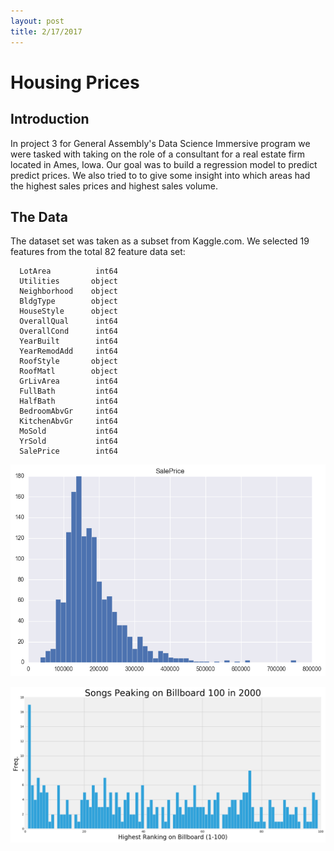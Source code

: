 ```yaml
---
layout: post
title: 2/17/2017
---
```

# Housing Prices


## Introduction
In project 3 for General Assembly's Data Science Immersive program we were tasked with taking on the role of a consultant for a real estate firm located in Ames, Iowa. Our goal was to build a regression model to predict predict prices. We also tried to to give some insight into which areas had the highest sales prices and highest sales volume.

## The Data
The dataset set was taken as a subset from Kaggle.com. We selected 19 features from the total 82 feature data set:

      LotArea          int64
      Utilities       object
      Neighborhood    object
      BldgType        object
      HouseStyle      object
      OverallQual      int64
      OverallCond      int64
      YearBuilt        int64
      YearRemodAdd     int64
      RoofStyle       object
      RoofMatl        object
      GrLivArea        int64
      FullBath         int64
      HalfBath         int64
      BedroomAbvGr     int64
      KitchenAbvGr     int64
      MoSold           int64
      YrSold           int64
      SalePrice        int64

![](../images/Sales_Price_hist.png)

![](../images/Highest_Rank_Hist.png)
